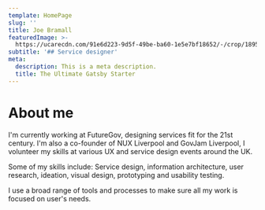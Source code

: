 ```yaml
---
template: HomePage
slug: ''
title: Joe Bramall
featuredImage: >-
  https://ucarecdn.com/91e6d223-9d5f-49be-ba60-1e5e7bf18652/-/crop/1895x1271/0,0/-/preview/
subtitle: '## Service designer'
meta:
  description: This is a meta description.
  title: The Ultimate Gatsby Starter
---
```

# About me

I'm currently working at FutureGov, designing services fit for the 21st century. I'm also a co-founder of NUX Liverpool and GovJam Liverpool, I volunteer my skills at various UX and service design events around the UK.

Some of my skills include: Service design, information architecture, user research, ideation, visual design, prototyping and usability testing.

I use a broad range of tools and processes to make sure all my work is focused on user's needs.
